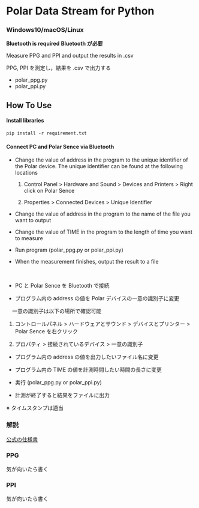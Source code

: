 # Polar Data Stream for Python

### Windows10/macOS/Linux

**Bluetooth is required**
**Bluetooth が必要**

Measure PPG and PPI and output the results in .csv

PPG, PPI を測定し，結果を .csv で出力する

- polar_ppg.py 
- polar_ppi.py

## How To Use

#### Install libraries

`pip install -r requirement.txt`

#### Connect PC and Polar Sence via Bluetooth

- Change the value of address in the program to the unique identifier of the Polar device. The unique identifier can be found at the following locations
  
  1. Control Panel > Hardware and Sound > Devices and Printers > Right click on Polar Sence 
  
  2. Properties > Connected Devices > Unique Identifier

- Change the value of address in the program to the name of the file you want to output

- Change the value of TIME in the program to the length of time you want to measure

- Run program (polar_ppg.py or polar_ppi.py)

- When the measurement finishes, output the result to a file

<br />

- PC と Polar Sence を Bluetooth で接続

- プログラム内の address の値を Polar デバイスの一意の識別子に変更

    一意の識別子は以下の場所で確認可能

1. コントロールパネル > ハードウェアとサウンド > デバイスとプリンター > Polar Sence を右クリック

2. プロパティ > 接続されているデバイス > 一意の識別子
   
   
- プログラム内の address の値を出力したいファイル名に変更

- プログラム内の TIME の値を計測時間したい時間の長さに変更

- 実行 (polar_ppg.py or polar_ppi.py)

- 計測が終了すると結果をファイルに出力

※ タイムスタンプは適当

### 解説

[公式の仕様書](https://github.com/polarofficial/polar-ble-sdk/blob/master/technical_documentation/Polar_Measurement_Data_Specification.pdf)

### PPG

気が向いたら書く



### PPI

気が向いたら書く
